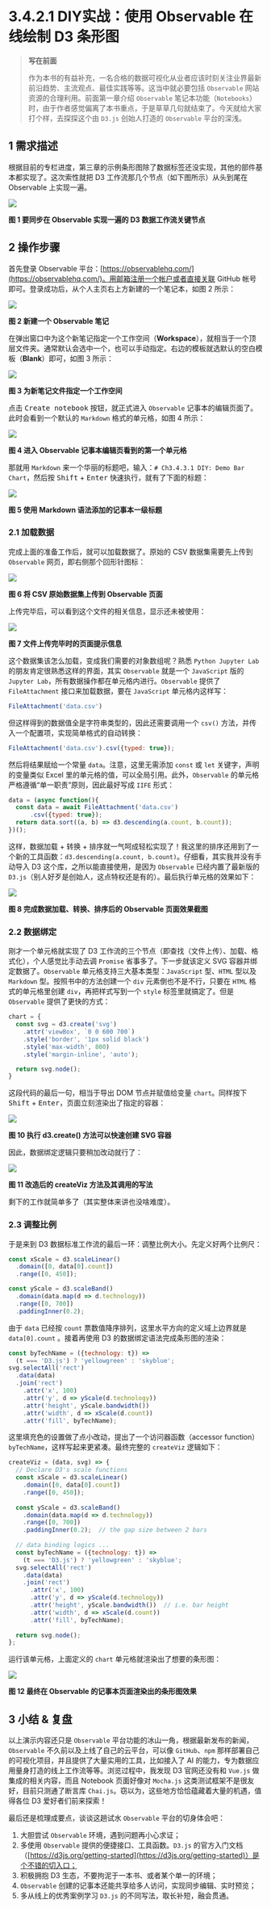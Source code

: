 # 3.4.2.1 DIY实战：使用 Observable 在线绘制 D3 条形图



> **写在前面**
>
> 作为本书的有益补充，一名合格的数据可视化从业者应该时刻关注业界最新前沿趋势、主流观点、最佳实践等等。这当中就必要包括 `Observable` 网站资源的合理利用。前面第一章介绍 `Observable` 笔记本功能（`Notebooks`）时，由于作者感觉偏离了本书重点，于是草草几句就结束了。今天就给大家打个样，去探探这个由 `D3.js` 创始人打造的 `Observable` 平台的深浅。

## 1 需求描述

根据目前的专栏进度，第三章的示例条形图除了数据标签还没实现，其他的部件基本都实现了。这次索性就把 D3 工作流那几个节点（如下图所示）从头到尾在 Observable 上实现一遍。

![](../../../assets/3.22.1.png)

**图 1 要同步在 Observable 实现一遍的 D3 数据工作流关键节点**



## 2 操作步骤

首先登录 Observable 平台：[https://observablehq.com/](https://observablehq.com/)。用邮箱注册一个帐户或者直接关联 GitHub 帐号即可。登录成功后，从个人主页右上方新建的一个笔记本，如图 2 所示：

![](../../../assets/3.29.2.png)

**图 2 新建一个 Observable 笔记**

在弹出窗口中为这个新笔记指定一个工作空间（**Workspace**），就相当于一个顶层文件夹。通常默认会选中一个，也可以手动指定。右边的模板就选默认的空白模板（**Blank**）即可，如图 3 所示：

![](../../../assets/3.29.3.png)

**图 3 为新笔记文件指定一个工作空间**

点击 <kbd>Create notebook</kbd> 按钮，就正式进入 `Observable` 记事本的编辑页面了。此时会看到一个默认的 `Markdown` 格式的单元格，如图 4 所示：

![](../../../assets/3.29.4.png)

**图 4 进入 Observable 记事本编辑页看到的第一个单元格**

那就用 `Markdown` 来一个华丽的标题吧，输入：`# Ch3.4.3.1 DIY: Demo Bar Chart`，然后按 <kbd>Shift</kbd> + <kbd>Enter</kbd> 快速执行，就有了下面的标题：

![](../../../assets/3.29.5.png)

**图 5 使用 Markdown 语法添加的记事本一级标题**



### 2.1 加载数据

完成上面的准备工作后，就可以加载数据了。原始的 CSV 数据集需要先上传到 `Observable` 网页，即右侧那个回形针图标：

![](../../../assets/3.29.6.png)

**图 6 将 CSV 原始数据集上传到 Observable 页面**

上传完毕后，可以看到这个文件的相关信息，显示还未被使用：

![](../../../assets/3.29.7.png)

**图 7 文件上传完毕时的页面提示信息**

这个数据集该怎么加载，变成我们需要的对象数组呢？熟悉 `Python Jupyter Lab` 的朋友肯定很熟悉这样的界面，其实 `Observable` 就是一个 `JavaScript` 版的 `Jupyter Lab`，所有数据操作都在单元格内进行。`Observable` 提供了 `FileAttachment` 接口来加载数据，要在 `JavaScript` 单元格内这样写：

```js
FileAttachment('data.csv')
```

但这样得到的数据值全是字符串类型的，因此还需要调用一个 `csv()` 方法，并传入一个配置项，实现简单格式的自动转换：

```js
FileAttachment('data.csv').csv({typed: true});
```

然后将结果赋给一个常量 `data`。注意，这里无需添加 `const` 或 `let` 关键字，声明的变量类似 Excel 里的单元格的值，可以全局引用。此外，`Observable` 的单元格严格遵循“单一职责”原则，因此最好写成 `IIFE` 形式：

```js
data = (async function(){
  const data = await FileAttachment('data.csv')
      .csv({typed: true});
  return data.sort((a, b) => d3.descending(a.count, b.count));
})();
```

这样，数据加载 + 转换 + 排序就一气呵成轻松实现了！我这里的排序还用到了一个新的工具函数：`d3.descending(a.count, b.count)`。仔细看，其实我并没有手动导入 D3 这个库，之所以能直接使用，是因为 `Observable` 已经内置了最新版的 `D3.js`（别人好歹是创始人，这点特权还是有的）。最后执行单元格的效果如下：

![](../../../assets/3.29.8.png)

**图 8 完成数据加载、转换、排序后的 Observable 页面效果截图**



### 2.2 数据绑定

刚才一个单元格就实现了 D3 工作流的三个节点（即查找（文件上传）、加载、格式化），个人感觉比手动去调 `Promise` 省事多了。下一步就该定义 SVG 容器并绑定数据了。`Observable` 单元格支持三大基本类型：`JavaScript` 型、`HTML` 型以及 `Markdown` 型。按照书中的方法创建一个 `div` 元素倒也不是不行，只要在 `HTML` 格式的单元格里创建 `div`，再把样式写到一个 `style` 标签里就搞定了。但是 `Observable` 提供了更快的方式：

```js
chart = {
  const svg = d3.create('svg')
    .attr('viewBox', `0 0 600 700`)
    .style('border', '1px solid black')
    .style('max-width', 800)
    .style('margin-inline', 'auto');

  return svg.node();
}
```

这段代码的最后一句，相当于导出 DOM 节点并赋值给变量 `chart`。同样按下 <kbd>Shift</kbd> + <kbd>Enter</kbd>，页面立刻渲染出了指定的容器：

![](../../../assets/3.29.9.png)

**图 10 执行 d3.create() 方法可以快速创建 SVG 容器**

因此，数据绑定逻辑只要稍加改动就行了：

![](../../../assets/3.29.10.png)

**图 11 改造后的 createViz 方法及其调用的写法**

剩下的工作就简单多了（其实整体来讲也没啥难度）。



### 2.3 调整比例

于是来到 D3 数据标准工作流的最后一环：调整比例大小。先定义好两个比例尺：

```js
const xScale = d3.scaleLinear()
  .domain([0, data[0].count])
  .range([0, 450]);

const yScale = d3.scaleBand()
  .domain(data.map(d => d.technology))
  .range([0, 700])
  .paddingInner(0.2);
```

由于 `data` 已经按 `count` 票数值降序排列，这里水平方向的定义域上边界就是 `data[0].count` 。接着再使用 D3 的数据绑定语法完成条形图的渲染：

```js
const byTechName = ({technology: t}) =>
  (t === 'D3.js') ? 'yellowgreen' : 'skyblue';
svg.selectAll('rect')
  .data(data)
  .join('rect')
    .attr('x', 100)
    .attr('y', d => yScale(d.technology))
    .attr('height', yScale.bandwidth())
    .attr('width', d => xScale(d.count))
    .attr('fill', byTechName);
```

这里填充色的设置做了点小改动，提出了一个访问器函数（accessor function）`byTechName`，这样写起来更紧凑。最终完整的 `createViz` 逻辑如下：

```js
createViz = (data, svg) => {
  // Declare D3's scale functions
  const xScale = d3.scaleLinear()
    .domain([0, data[0].count])
    .range([0, 450]);
  
  const yScale = d3.scaleBand()
    .domain(data.map(d => d.technology))
    .range([0, 700])
    .paddingInner(0.2);  // the gap size between 2 bars
  
  // data binding logics ...
  const byTechName = ({technology: t}) =>
    (t === 'D3.js') ? 'yellowgreen' : 'skyblue';
  svg.selectAll('rect')
    .data(data)
    .join('rect')
      .attr('x', 100)
      .attr('y', d => yScale(d.technology))
      .attr('height', yScale.bandwidth())  // i.e. bar height
      .attr('width', d => xScale(d.count))
      .attr('fill', byTechName);
  
  return svg.node();
};
```

运行该单元格，上面定义的 `chart` 单元格就渲染出了想要的条形图：

![](../../../assets/3.29.11.png)

**图 12 最终在 Observable 的记事本页面渲染出的条形图效果**



## 3 小结 & 复盘

以上演示内容还只是 `Observable` 平台功能的冰山一角，根据最新发布的新闻，`Observable` 不久前以及上线了自己的云平台，可以像 `GitHub`、`npm` 那样部署自己的可视化项目，并且提供了大量实用的工具，比如接入了 AI 的能力，专为数据应用量身打造的线上工作流等等。浏览过程中，我发现 D3 官网还没有和 `Vue.js` 做集成的相关内容，而且 Notebook 页面好像对 `Mocha.js` 这类测试框架不是很友好，目前只测通了断言库 `Chai.js`。窃以为，这些地方恰恰蕴藏着大量的机遇，值得各位 D3 爱好者们前来探索！

最后还是梳理成要点，谈谈这趟试水 `Observable` 平台的切身体会吧：

1. 大胆尝试 `Observable` 环境，遇到问题再小心求证；
2. 多使用 `Observable` 提供的便捷接口、工具函数。`D3.js` 的官方入门文档（[https://d3js.org/getting-started](https://d3js.org/getting-started)）是个不错的切入口；
3. 积极拥抱 D3 生态，不要拘泥于一本书、或者某个单一的环境；
4. `Observable` 创建的记事本还能共享给多人访问，实现同步编辑、实时预览；
5. 多从线上的优秀案例学习 `D3.js` 的不同写法，取长补短，融会贯通。
